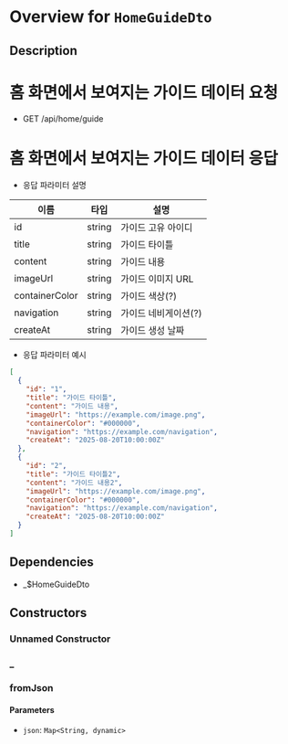 # Overview for `HomeGuideDto`

## Description

# 홈 화면에서 보여지는 가이드 데이터 요청

 - GET /api/home/guide

 # 홈 화면에서 보여지는 가이드 데이터 응답

 - 응답 파라미터 설명

 |이름|타입|설명|
 |-|-|-|
 |id|string|가이드 고유 아이디|
 |title|string|가이드 타이틀|
 |content|string|가이드 내용|
 |imageUrl|string|가이드 이미지 URL|
 |containerColor|string|가이드 색상(?)|
 |navigation|string|가이드 네비게이션(?)|
 |createAt|string|가이드 생성 날짜|

 - 응답 파라미터 예시

 ```json
 [
   {
     "id": "1",
     "title": "가이드 타이틀",
     "content": "가이드 내용",
     "imageUrl": "https://example.com/image.png",
     "containerColor": "#000000",
     "navigation": "https://example.com/navigation",
     "createAt": "2025-08-20T10:00:00Z"
   },
   {
     "id": "2",
     "title": "가이드 타이틀2",
     "content": "가이드 내용2",
     "imageUrl": "https://example.com/image.png",
     "containerColor": "#000000",
     "navigation": "https://example.com/navigation",
     "createAt": "2025-08-20T10:00:00Z"
   }
 ]
 ```

## Dependencies

- _$HomeGuideDto

## Constructors

### Unnamed Constructor


### _


### fromJson


#### Parameters

- `json`: `Map<String, dynamic>`
